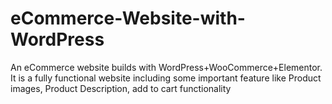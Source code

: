 # eCommerce-Website-with-WordPress
An eCommerce website builds with WordPress+WooCommerce+Elementor. It is a fully functional website including some important feature like Product images, Product Description, add to cart functionality
